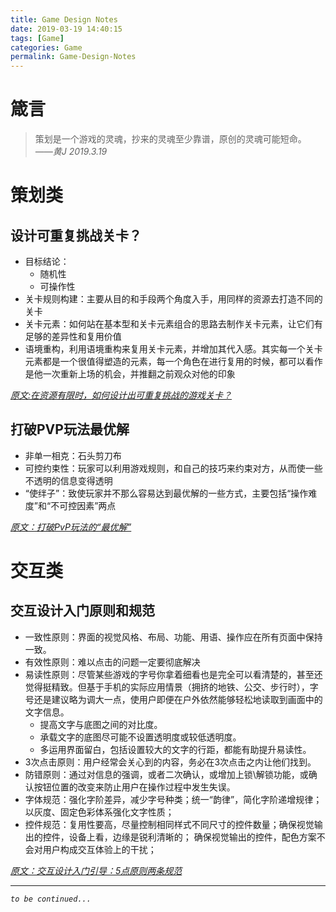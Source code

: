 ```yaml
---
title: Game Design Notes
date: 2019-03-19 14:40:15
tags: [Game]
categories: Game
permalink: Game-Design-Notes
---
```


# 箴言  
>策划是一个游戏的灵魂，抄来的灵魂至少靠谱，原创的灵魂可能短命。  
*——黄J  2019.3.19*  


# 策划类  
## 设计可重复挑战关卡？  
- 目标结论：
    + 随机性
    + 可操作性
- 关卡规则构建：主要从目的和手段两个角度入手，用同样的资源去打造不同的关卡
- 关卡元素：如何站在基本型和关卡元素组合的思路去制作关卡元素，让它们有足够的差异性和复用价值
- 语境重构，利用语境重构来复用关卡元素，并增加其代入感。其实每一个关卡元素都是一个很值得塑造的元素，每一个角色在进行复用的时候，都可以看作是他一次重新上场的机会，并推翻之前观众对他的印象

*[原文:在资源有限时，如何设计出可重复挑战的游戏关卡？](https://mp.weixin.qq.com/s/U_GsdgAwVrfEUoa6dodYYQ)*  

## 打破PVP玩法最优解  
- 非单一相克：石头剪刀布
- 可控约束性：玩家可以利用游戏规则，和自己的技巧来约束对方，从而使一些不透明的信息变得透明
- “使绊子”：致使玩家并不那么容易达到最优解的一些方式，主要包括“操作难度”和“不可控因素”两点

*[原文：打破PvP玩法的“最优解”](https://mp.weixin.qq.com/s/uPGrfLwlzHhmIfOkMq8-Yg)*


# 交互类
## 交互设计入门原则和规范  
- 一致性原则：界面的视觉风格、布局、功能、用语、操作应在所有页面中保持一致。
- 有效性原则：难以点击的问题一定要彻底解决
- 易读性原则：尽管某些游戏的字号你拿着细看也是完全可以看清楚的，甚至还觉得挺精致。但基于手机的实际应用情景（拥挤的地铁、公交、步行时），字号还是建议略为调大一点，使用户即便在户外依然能够轻松地读取到画面中的文字信息。
    + 提高文字与底图之间的对比度。
    + 承载文字的底图尽可能不设置透明度或较低透明度。
    + 多运用界面留白，包括设置较大的文字的行距，都能有助提升易读性。
- 3次点击原则：用户经常会关心到的内容，务必在3次点击之内让他们找到。
- 防错原则：通过对信息的强调，或者二次确认，或增加上锁\解锁功能，或确认按钮位置的改变来防止用户在操作过程中发生失误。
- 字体规范：强化字阶差异，减少字号种类；统一“韵律”，简化字阶递增规律；以灰度、固定色彩体系强化文字性质；
- 控件规范：复用性要高，尽量控制相同样式不同尺寸的控件数量；确保视觉输出的控件，设备上看，边缘是锐利清晰的； 确保视觉输出的控件，配色方案不会对用户构成交互体验上的干扰；

*[原文：交互设计入门引导：5点原则两条规范](https://mp.weixin.qq.com/s/euhqs07p1-AefQrCHqzA5A)*  

---
*`to be continued...`*  
